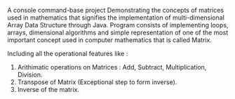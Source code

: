 A console command-base project Demonstrating the concepts of matrices used in mathematics that signifies the implementation of multi-dimensional Array Data Structure through Java.
Program consists of implementing loops, arrays, dimensional algorithms and simple representation of one of the most important concept used in computer mathematics that is called Matrix.

Including all the operational features like :
1) Arithimatic operations on Matrices : Add, Subtract, Multiplication, Division.
2) Transpose of Matrix (Exceptional step to form inverse).
3) Inverse of the matrix.
